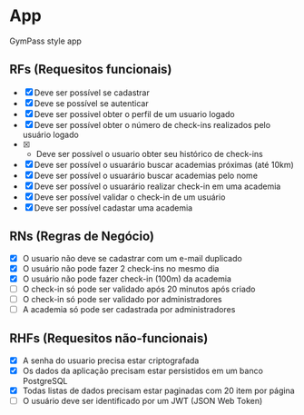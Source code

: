 # App

GymPass style app

## RFs (Requesitos funcionais)

 - [x] Deve ser possível se cadastrar
 - [x] Deve se possível se autenticar
 - [x] Deve ser possivel obter o perfil de um usuario logado
 - [x] Deve ser possível obter o número de check-ins realizados pelo usuário logado
 - [x] - Deve ser possível o usuario obter seu histórico de check-ins
 - [x] Deve ser possível o usuarário buscar academias próximas (até 10km)
 - [x] Deve ser possível o usuarário buscar academias pelo nome
 - [x] Deve ser possível o usuarário realizar check-in em uma academia
 - [x] Deve ser possível validar o check-in de um usuário
 - [x] Deve ser possível cadastar uma academia

## RNs (Regras de Negócio)

- [x] O usuario não deve se cadastrar com um e-mail duplicado
- [x] O usuário não pode fazer 2 check-ins no mesmo dia
- [x] O usuário não pode fazer check-in (100m) da academia
- [ ] O check-in só pode ser validado após 20 minutos após criado
- [ ] O check-in só pode ser validado por administradores
- [ ] A academia só pode ser cadastrada por administradores

## RHFs (Requesitos não-funcionais)

- [x] A senha do usuario precisa estar criptografada
- [x] Os dados da aplicação precisam estar persistidos em um banco PostgreSQL
- [x] Todas listas de dados precisam estar paginadas com 20 item por página
- [ ] O usuário deve ser identificado por um JWT (JSON Web Token)